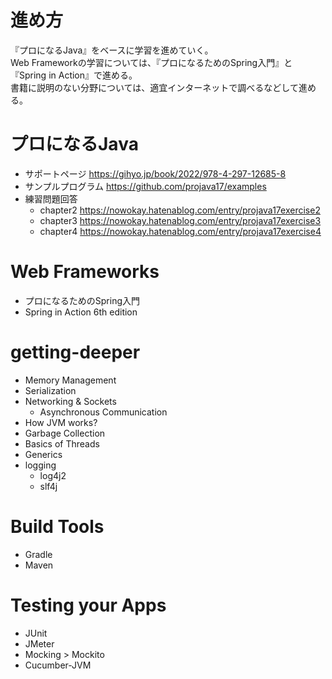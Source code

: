 # 進め方
『プロになるJava』をベースに学習を進めていく。<br>
Web Frameworkの学習については、『プロになるためのSpring入門』と『Spring in Action』で進める。<br>
書籍に説明のない分野については、適宜インターネットで調べるなどして進める。

# プロになるJava
- サポートページ
  https://gihyo.jp/book/2022/978-4-297-12685-8
- サンプルプログラム
  https://github.com/projava17/examples
- 練習問題回答
  - chapter2
    https://nowokay.hatenablog.com/entry/projava17exercise2
  - chapter3
    https://nowokay.hatenablog.com/entry/projava17exercise3
  - chapter4
    https://nowokay.hatenablog.com/entry/projava17exercise4

# Web Frameworks
- プロになるためのSpring入門
- Spring in Action 6th edition

# getting-deeper
- Memory Management
- Serialization
- Networking & Sockets
  - Asynchronous Communication
- How JVM works?
- Garbage Collection
- Basics of Threads
- Generics
- logging
  - log4j2
  - slf4j

# Build Tools
- Gradle
- Maven

# Testing your Apps
- JUnit
- JMeter
- Mocking > Mockito
- Cucumber-JVM
